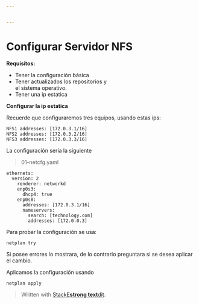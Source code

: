 ```yaml
---


---
```


<h1 id="configurar-servidor-nfs">Configurar Servidor NFS</h1>
<p><strong>Requisitos:</strong></p>
<ul>
<li>Tener la configuración básica</li>
<li>Tener actualizados los repositorios y<br>
el sistema operativo.</li>
<li>Tener una ip estatica</li>
</ul>
<p><strong>Configurar la ip estatica</strong></p>
<p>Recuerde que configuraremos tres equipos, usando estas ips:</p>
<pre><code>NFS1 addresses: [172.0.3.1/16]
NFS2 addresses: [172.0.3.2/16]
NFS3 addresses: [172.0.3.3/16]
</code></pre>
<p>La configuración seria la siguiente</p>
<blockquote>
<p>01-netcfg.yaml</p>
</blockquote>
<pre><code>ethernets:
  version: 2
    renderer: networkd
    enp0s3:
      dhcp4: true
    enp0s8:
      addresses: [172.0.3.1/16]
      nameservers:
        search: [technology.com]
        addresses: [172.0.0.3]
</code></pre>
<p>Para probar la configuración se usa:</p>
<pre><code>netplan try
</code></pre>
<p>Si posee errores lo mostrara, de lo contrario preguntara si se desea aplicar el cambio.</p>
<p>Aplicamos la configuración usando</p>
<pre><code>netplan apply
</code></pre>
<blockquote>
<p>Written with <a href="https://stackedit.io/">StackE<strong>strong text</strong>dit</a>.</p>
</blockquote>

